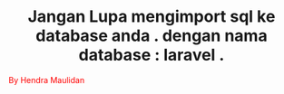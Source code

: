 <h1><center>Jangan Lupa mengimport sql ke database anda . dengan nama database : laravel .</center></h1>
  <font color="red">By Hendra Maulidan
